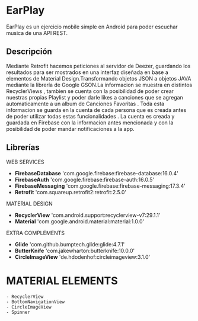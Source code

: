 # EarPlay

EarPlay es un ejercicio mobile simple en Android para poder escuchar musica de una API REST.

## Descripción

Mediante Retrofit hacemos peticiones al servidor de Deezer, guardando los resultados para ser mostrados en una interfaz diseñada en base 
a elementos de Material Design.Transformando objetos JSON a objetos JAVA mediante la librería de Google GSON.La informacion se muestra en 
distintos RecyclerViews , tambien se cuenta con la posibilidad de poder crear nuestras propias Playlist y poder darle likes a canciones que 
se agregan automaticamente a un album de Canciones Favoritas . Toda esta informacion se guarda en la cuenta de cada persona que es creada antes
de poder utilizar todas estas funcionalidades . La cuenta es creada y guardada en Firebase con la informacion antes mencionada y con la 
posibilidad de poder mandar notificaciones a la app.

## Librerías

WEB SERVICES

  * **FirebaseDatabase**  'com.google.firebase:firebase-database:16.0.4'
  * **FirebaseAuth**      'com.google.firebase:firebase-auth:16.0.5'
  * **FirebaseMessaging** 'com.google.firebase:firebase-messaging:17.3.4'
  * **Retrofit**          'com.squareup.retrofit2:retrofit:2.5.0'
   
MATERIAL DESIGN

  * **RecyclerView**   'com.android.support:recyclerview-v7:29.1.1'
  * **Material**     'com.google.android.material:material:1.0.0'
  
   
EXTRA COMPLEMENTS
   
  * **Glide**            'com.github.bumptech.glide:glide:4.7.1'
  * **ButterKnife**      'com.jakewharton:butterknife:10.0.0'
  * **CircleImageView**  'de.hdodenhof:circleimageview:3.1.0'
 
# MATERIAL ELEMENTS

    - RecyclerView
    - BottomNavigationView
    - CircleImageView
    - Spinner
    
